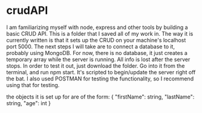 # crudAPI
I am familiarizing myself with node, express and other tools by building a basic CRUD API.
This is a folder that I saved all of my work in. The way it is currently written is that it sets up the CRUD on your machine's localhost port 5000.
The next steps I will take are to connect a database to it, probably using MongoDB.
For now, there is no database, it just creates a temporary array while the server is running. All info is lost after the server stops.
In order to test it out, just download the folder. Go into it from the terminal, and run npm start. It's scripted to begin/update the server right off the bat.
I also used POSTMAN for testing the functionality, so I recommend using that for testing.

the objects it is set up for are of the form:
{
  "firstName": string,
  "lastName": string,
  "age": int
}
